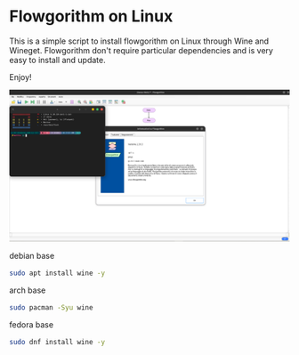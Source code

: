 # Flowgorithm on Linux

This is a simple script to install flowgorithm on Linux through Wine and Wineget.
Flowgorithm don't require particular dependencies and is very easy to install and update.

Enjoy!

![image](wallpaper.png)

debian base

```sh
sudo apt install wine -y
```

arch base

```sh
sudo pacman -Syu wine
```

fedora base

```sh
sudo dnf install wine -y
```
